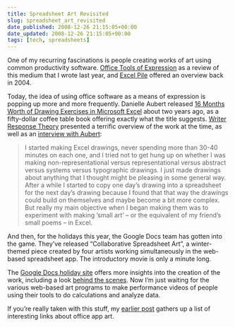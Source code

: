 ```yaml
---
title: Spreadsheet Art Revisited
slug: spreadsheet_art_revisited
date_published: 2008-12-26 21:15:05+00:00
date_updated: 2008-12-26 21:15:05+00:00
tags: [tech, spreadsheets]
---
```

One of my recurring fascinations is people creating works of art using common productivity software. [Office Tools of Expression](/2007/08/office-tools-of-expression) as a review of this medium that I wrote last year, and [Excel Pile](/2004/04/excel-pile) offered an overview back in 2004.

Today, the idea of using office software as a means of expression is popping up more and more frequently. Danielle Aubert released [16 Months Worth of Drawing Exercises in Microsoft Excel](https://www.danielleaubert.info/16-months-worth-of-drawings-in-microsoft-excel/) about two years ago, as a fifty-dollar coffee table book offering exactly what the title suggests. [Writer Response Theory](https://web.archive.org/web/20081006110512/http://writerresponsetheory.org/wordpress/2006/12/11/excel-and-artbooks/) presented a terrific overview of the work at the time, as well as an [interview with Aubert](https://web.archive.org/web/20081006110416/http://writerresponsetheory.org/wordpress/2006/12/15/excelling-an-interview-with-danielle-aubert/):

> I started making Excel drawings, never spending more than 30-40 minutes on each one, and I tried not to get hung up on whether I was making non-representational versus representational versus abstract versus systems versus typographic drawings. I just made drawings about anything that I thought might be pleasing in some general way. After a while I started to copy one day’s drawing into a spreadsheet for the next day’s drawing because I found that that way the drawings could build on themselves and maybe become a bit more complex. But really my main objective when I began making them was to experiment with making ’small art’ – or the equivalent of my friend’s small poems – in Excel.

And then, for the holidays this year, the Google Docs team has gotten into the game. They’ve released “Collaborative Spreadsheet Art”, a winter-themed piece created by four artists working simultaneously in the web-based spreadsheet app. The introductory movie is only a minute long.

The [Google Docs holiday site](https://web.archive.org/web/20081217014421/google.com/google-d-s/holiday08.html) offers more insights into the creation of the work, including a look [behind the scenes](https://web.archive.org/web/20081207162039/http://www.google.com/google-d-s/holiday08_bts.html). Now I’m just waiting for the various web-based art programs to make performance videos of people using their tools to do calculations and analyze data.

If you’re really taken with this stuff, my [earlier post](/2007/08/office-tools-of-expression) gathers up a list of interesting links about office app art.
